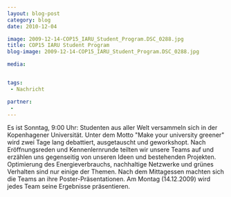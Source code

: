 ```yaml
---
layout: blog-post
category: blog
date: 2010-12-04

image: 2009-12-14-COP15_IARU_Student_Program.DSC_0288.jpg
title: COP15 IARU Student Program  
blog-image: 2009-12-14-COP15_IARU_Student_Program.DSC_0288.jpg

media:  


tags:
 - Nachricht

partner: 
 -  
---
```


Es ist Sonntag, 9:00 Uhr: Studenten aus aller Welt versammeln sich in der Kopenhagener Universität. Unter dem Motto "Make your university greener" wird zwei Tage lang debattiert, ausgetauscht und geworkshopt. Nach Eröffnungsreden und Kennenlernrunde teilten wir unsere Teams auf und erzählen uns gegenseitig von unseren Ideen und bestehenden Projekten. Optimierung des Energieverbrauchs, nachhaltige Netzwerke und grünes Verhalten sind nur einige der Themen. Nach dem Mittagessen machten sich die Teams an ihre Poster-Präsentationen. Am Montag (14.12.2009) wird jedes Team seine Ergebnisse präsentieren.
 

